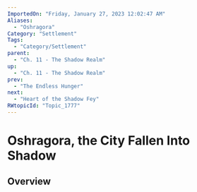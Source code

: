 ```yaml
---
ImportedOn: "Friday, January 27, 2023 12:02:47 AM"
Aliases:
  - "Oshragora"
Category: "Settlement"
Tags:
  - "Category/Settlement"
parent:
  - "Ch. 11 - The Shadow Realm"
up:
  - "Ch. 11 - The Shadow Realm"
prev:
  - "The Endless Hunger"
next:
  - "Heart of the Shadow Fey"
RWtopicId: "Topic_1777"
---
```

# Oshragora, the City Fallen Into Shadow
## Overview
